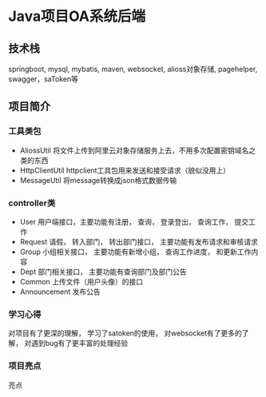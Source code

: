 # Java项目OA系统后端
## 技术栈
springboot, mysql, mybatis, maven, websocket, alioss对象存储, pagehelper, swagger，saToken等
## 项目简介
### 工具类包
- AliossUtil 将文件上传到阿里云对象存储服务上去，不用多次配置密钥域名之类的东西
- HttpClientUtil httpclient工具包用来发送和接受请求（貌似没用上）
- MessageUtil 将message转换成json格式数据传输
###  controller类
- User 用户端接口，主要功能有注册， 查询， 登录登出， 查询工作， 提交工作
- Request 请假， 转入部门， 转出部门接口， 主要功能有发布请求和审核请求
- Group 小组相关接口， 主要功能有新增小组， 查询工作进度， 和更新工作内容
- Dept 部门相关接口， 主要功能有查询部门及部门公告
- Common 上传文件（用户头像）的接口
- Announcement 发布公告
### 学习心得
对项目有了更深的理解， 学习了satoken的使用， 对websocket有了更多的了解， 对遇到bug有了更丰富的处理经验
### 项目亮点
亮点
